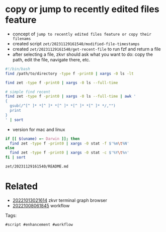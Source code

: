 # copy or jump to recently edited files feature

- concept of `jump to recently edited files feature or copy their filenams`
- created script `zet/20231129161540/modified-file-timestamps`
- created `zet/20231129161540/get-recent-file` to run fzf and return a file
- after selecting a file, zkvr should ask what you want to do: copy the path, edit the file, navigate there, etc.

```bash
#!/bin/bash
find /path/to/directory -type f -print0 | xargs -0 ls -lt

find zet -type f -print0 | xargs -0 ls --full-time

# simple find recent
find zet -type f -print0 | xargs -0 ls --full-time | awk '
{
  gsub(/^[^ ]* *[^ ]* *[^ ]* *[^ ]* *[^ ]* */,"")
  print
}
' | sort
```

- version for mac and linux
```bash
if [[ $(uname) =~ Darwin ]]; then
  find zet -type f -print0 | xargs -0 stat -f $'%m\t%N'
else
  find zet -type f -print0 | xargs -0 stat -c $'%Y\t%n'
fi | sort
```

` zet/20231129161540/README.md `

# Related

- [20221013021614](/zet/20221013021614/README.md) zkvr terminal graph browser
- [20221008061845](/zet/20221008061845/README.md) workflow

Tags:

    #script #enhancement #workflow
